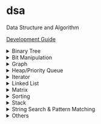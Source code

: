 # dsa

Data Structure and Algorithm

[Development Guide](https://github.com/Roytangrb/dsa/blob/master/CONTRIBUTING.md)

<details>
<summary>Binary Tree</summary>

- Traversal/Modification
  - [Relink BST to Sorted Linked List](https://leetcode.com/problems/increasing-order-search-tree/) ([code](src/bst_relink.py))
  - [Convert BST to Greater Tree](https://leetcode.com/problems/convert-bst-to-greater-tree/) (O(1) space with [Morris Traversal](src/morris_traversal.py))
  - [Kth Smallest Element in a BST](https://leetcode.com/problems/kth-smallest-element-in-a-bst/)
  - [Recover Binary Search Tree](https://leetcode.com/problems/recover-binary-search-tree/) ([code](src/find_swapped.py))
  - [Construct Binary Tree from Preorder and Inorder Traversal](https://leetcode.com/problems/construct-binary-tree-from-preorder-and-inorder-traversal/) ([code](leetcode/python/105-construct-binary-tree-from-preorder-and-inorder-traversal.py))
  - [Binary Search Tree Iterator II](https://leetcode.com/problems/binary-search-tree-iterator-ii/) ([code](src/bst_iterator.py))
  - [Flatten Binary Tree to Linked List](https://leetcode.com/problems/flatten-binary-tree-to-linked-list/) ([code](leetcode/python/114-flatten-binary-tree-to-linked-list.py))
  - [Convert Sorted Array to Binary Search Tree](https://leetcode.com/problems/convert-sorted-array-to-binary-search-tree/) ([code](leetcode/python/108-convert-sorted-array-to-binary-search-tree.py))
  - [Validate Binary Search Tree](https://leetcode.com/problems/validate-binary-search-tree/) ([code](leetcode/python/98-validate-binary-search-tree.py))
- BFS Traversal
  - [Populating Next Right Pointers in Each Node II](https://leetcode.com/problems/populating-next-right-pointers-in-each-node-ii/)
  - [Deepest Leaves Sum](https://leetcode.com/problems/deepest-leaves-sum/)
- Fenwick Tree/Segment Tree
  - [Range Sum Query - Mutable](https://leetcode.com/problems/range-sum-query-mutable/) ([code](leetcode/python/307-range-sum-query-mutable.py))
  - [Count of Smaller Numbers After Self](https://leetcode.com/problems/count-of-smaller-numbers-after-self/) ([code](leetcode/python/315-count-of-smaller-numbers-after-self.py))
- Lowest Common Ancestor (LCA)
  - [Lowest Common Ancestor of a Binary Tree](https://leetcode.com/problems/lowest-common-ancestor-of-a-binary-tree/) ([code](leetcode/python/236-lowest-common-ancestor-of-a-binary-tree.py))
  - [Lowest Common Ancestor of a Binary Search Tree](https://leetcode.com/problems/lowest-common-ancestor-of-a-binary-search-tree/) ([code](leetcode/python/235-lowest-common-ancestor-of-a-binary-search-tree.py))

</details>

<details>
<summary>Bit Manipulation</summary>

- Bitset
  - [Maximum Product of Word Lenghts](https://leetcode.com/problems/maximum-product-of-word-lengths/) ([code](leetcode/python/318-maximum-product-of-word-lengths.py))
- Unset Rightmost Bit
  - [Number of 1 Bits](https://leetcode.com/problems/number-of-1-bits/) ([code](leetcode/python/191-number-of-1-bits.py))
- Unset Leftmost Bit
  - [Check If a String Contains All Binary Codes of Size K](https://leetcode.com/problems/check-if-a-string-contains-all-binary-codes-of-size-k/) ([code](leetcode/python/1461-check-if-a-string-contains-all-binary-codes-of-size-k.py))
- Leftmost Bit Position
  - [Divide Two Integers](https://leetcode.com/problems/divide-two-integers/) ([Base 2 Long Division](leetcode/python/29-divide-two-integers.py))
  - [Power of Four](https://leetcode.com/problems/power-of-four/) ([code](leetcode/python/342-power-of-four.py))

</details>

<details>
<summary>Graph</summary>

- [Bipartite Graph](https://en.wikipedia.org/wiki/Bipartite_graph)
  - [Is Graph Bipartite](https://leetcode.com/problems/is-graph-bipartite/) ([code](src/bipartiteness.py))
- BFS Unweighted Shortest Path
  - [Shortest Path in Binary Matrix](https://leetcode.com/problems/shortest-path-in-binary-matrix/)
  - [Word Ladder II](https://leetcode.com/problems/word-ladder-ii/) ([code](leetcode/python/126-word-ladder-ii.py))
- Dijkstra Shortest Path
  - [Minimum Weighted Subgraph With the Required Paths](https://leetcode.com/problems/minimum-weighted-subgraph-with-the-required-paths/) ([code](src/dijkstra.py))
  - [Path With Minimum Effort](https://leetcode.com/problems/path-with-minimum-effort/)
  - [Network Delay Time](https://leetcode.com/problems/network-delay-time/)
- Disjoint Set Union Find
  - [Longest Consecutive Sequence](https://leetcode.com/problems/longest-consecutive-sequence/) ([union by size](src/union_by_size.py))
  - [Graph Valid Tree](https://leetcode.com/problems/graph-valid-tree/) ([union by rank](src/union_by_rank.py))
  - [Smallest String With Swaps](https://leetcode.com/problems/smallest-string-with-swaps/)
  - [Path With Minimum Effort](https://leetcode.com/problems/path-with-minimum-effort/)
- Bridge of Graph
  - [Critical Connections in a Network](https://leetcode.com/problems/critical-connections-in-a-network/) ([Tarjan's bridge finding](src/tarjan_bridge_finding.py))
- Minimum Spanning Tree
  - [Min Cost to Connect All Points](https://leetcode.com/problems/min-cost-to-connect-all-points/)
    - [Kruskal's Algorithm](src/kruskal_mst.py) with union find
    - [Prim's Algorithm](src/prim_mst.py) with priority queue
- Topological Sort
  - [Graph Valid Tree](https://leetcode.com/problems/graph-valid-tree/) ([code](src/topological_sort.py))
  - [Longest Increasing Path in a Matrix](https://leetcode.com/problems/longest-increasing-path-in-a-matrix/) ([code](leetcode/python/329-longest-increasing-path-in-a-matrix.py))
- Modelling/Simulation
  - [Escape the Spreading Fire](https://leetcode.com/problems/escape-the-spreading-fire/)
  - [Out of Boundary Paths](https://leetcode.com/problems/out-of-boundary-paths/) ([code](leetcode/python/576-out-of-boundary-paths.py))

</details>

<details>
<summary>Heap/Priority Queue</summary>

- [Construct Target Array With Multiple Sums](https://leetcode.com/problems/construct-target-array-with-multiple-sums/) ([code](leetcode/python/1354-construct-target-array-with-multiple-sums.py))
- [Course Schedule III](https://leetcode.com/problems/course-schedule-iii/) ([code](leetcode/python/630-course-schedule-iii.py))
- [Reduce Array Size to The Half](https://leetcode.com/problems/reduce-array-size-to-the-half/) ([code](leetcode/python/1338-reduce-array-size-to-the-half.py))
- [Split Array into Consecutive Subsequences](https://leetcode.com/problems/split-array-into-consecutive-subsequences/) ([code](leetcode/python/659-split-array-into-consecutive-subsequences.py))
- [Minimum Number of Refueling Stops](https://leetcode.com/problems/minimum-number-of-refueling-stops/) ([code](leetcode/python/871-minimum-number-of-refueling-stops.py))

</details>

<details>
<summary>Iterator</summary>

- Peeking Iterator
  - [Flatten Nested List Iterator](https://leetcode.com/problems/flatten-nested-list-iterator/) ([code](src/iter_nested_list.py))

</details>

<details>
<summary>Linked List</summary>

- Two Pointers
  - [Intersection of Two Linked Lists](https://leetcode.com/problems/intersection-of-two-linked-lists/) ([code](leetcode/python/160-intersection-of-two-linked-lists.py))
  - [Partition List](https://leetcode.com/problems/partition-list/) ([code](leetcode/python/86-partition-list.py))
  - [Palindrome Linked List](https://leetcode.com/problems/palindrome-linked-list/) ([code](leetcode/python/234-palindrome-linked-list.py))
- Floyd’s Tortoise and Hare
  - [Linked List Cycle](https://leetcode.com/problems/linked-list-cycle/) ([code](leetcode/python/141-linked-list-cycle.py))
  - [Linked List Cycle II](https://leetcode.com/problems/linked-list-cycle-ii/)
  - [Find the Duplicate Number](https://leetcode.com/problems/find-the-duplicate-number/) ([code](leetcode/python/287-find-the-duplicate-number.py))
- [My Calendar I](https://leetcode.com/problems/my-calendar-i/) ([code](leetcode/python/729-my-calendar-i.py))

</details>

<details>
<summary>Matrix</summary>

- Backtracking
  - [N-Queens](https://leetcode.com/problems/n-queens/) ([code](leetcode/python/51-n-queens.py))
- Pre-computation
  - [Range Sum Query 2D](https://leetcode.com/problems/range-sum-query-2d-immutable/) ([code](leetcode/python/304-range-sum-query-2d-immutable.py))
  - [Number of Submatrices That Sum to Target](https://leetcode.com/problems/number-of-submatrices-that-sum-to-target/) ([code](leetcode/python/1074-number-of-submatrices-that-sum-to-target.py))
- Search Space Reduction
  - [Search a 2D Matrix II](https://leetcode.com/problems/search-a-2d-matrix-ii/) ([code](leetcode/python/240-search-a-2d-matrix-ii.py))
  - [Kth Smallest Element in a Sorted Matrix](https://leetcode.com/problems/kth-smallest-element-in-a-sorted-matrix/) ([code](leetcode/python/378-kth-smallest-element-in-a-sorted-matrix.py))
- Yale Format
  - [Sparse Matrix Multiplication](https://leetcode.com/problems/sparse-matrix-multiplication/) ([code](src/yale_format.py))

</details>

<details>
<summary>Sorting</summary>

- Binary Search
  - [Find First and Last Position of Element in Sorted Array](https://leetcode.com/problems/find-first-and-last-position-of-element-in-sorted-array/) ([code](leetcode/python/34-find-first-and-last-position-of-element-in-sorted-array.py))
  - [Kth Smallest Element in a Sorted Matrix](https://leetcode.com/problems/kth-smallest-element-in-a-sorted-matrix/) ([code](leetcode/python/378-kth-smallest-element-in-a-sorted-matrix.py))
- Longest Increasing Subsequence (LIS)
  - [Longest Increasing Subsequence](https://leetcode.com/problems/longest-increasing-subsequence/) ([code](leetcode/python/300-longest-increasing-subsequence.py))
  - [Russian Doll Envelopes](https://leetcode.com/problems/russian-doll-envelopes/) ([DP/ O(nlogn) with Patience Sort](leetcode/python/354-russian-doll-envelopes.py))
- Quickselect
  - [Kth Largest Element in an Array](https://leetcode.com/problems/kth-largest-element-in-an-array/) ([code](leetcode/python/215-kth-largest-element-in-an-array.py))
  - [Top K Frequent Elements](https://leetcode.com/problems/top-k-frequent-elements/) ([code](src/quickselect.py))
  - [Minimum Moves to Equal Array Elements II](https://leetcode.com/problems/minimum-moves-to-equal-array-elements-ii/) ([code](leetcode/python/462-minimum-moves-to-equal-array-elements-ii.py))
- Quicksort
  - [Sort Array By Parity](https://leetcode.com/problems/sort-array-by-parity/) ([code](src/quicksort.py))
- Two Pointers
  - [Find Two Swapped in Sorted Array](https://www.geeksforgeeks.org/sort-an-almost-sorted-array-where-only-two-elements-are-swapped/) ([code](src/find_swapped.py))
  - [Merge Sorted Array](https://leetcode.com/problems/merge-sorted-array/) ([code](leetcode/python/88-merge-sorted-array.py))

</details>

<details>
<summary>Stack</summary>

- Monotonic Stack
  - [132 Pattern](https://leetcode.com/problems/132-pattern/) ([code](src/find_132_pattern.py))
  - [Jump Game VI](https://leetcode.com/problems/jump-game-vi/) ([code](leetcode/python/1696-jump-game-vi.py))
- [Remove All Adjacent Duplicates in String II](https://leetcode.com/problems/remove-all-adjacent-duplicates-in-string-ii/)
- [Longest Valid Parentheses](https://leetcode.com/problems/longest-valid-parentheses/) ([code](leetcode/python/32-longest-valid-parentheses.py))

</details>

<details>
<summary>String Search & Pattern Matching</summary>

- Longest Common Subsequence (LCS)
  - [Delete Operation for Two Strings](https://leetcode.com/problems/delete-operation-for-two-strings/) ([code](leetcode/python/583-delete-operation-for-two-strings.py))
- Hashmap
  - [Find and Replace Pattern](https://leetcode.com/problems/find-and-replace-pattern/) ([code](leetcode/python/890-find-and-replace-pattern.py), same as [Isomorphic Strings](https://leetcode.com/problems/isomorphic-strings/))
  - [Word Subsets](https://leetcode.com/problems/word-subsets/) ([code](leetcode/python/916-word-subsets.py))
- Rolling Hash
  - [Check If a String Contains All Binary Codes of Size K](https://leetcode.com/problems/check-if-a-string-contains-all-binary-codes-of-size-k/) ([code](leetcode/python/1461-check-if-a-string-contains-all-binary-codes-of-size-k.py))
- Sliding Window
  - [Longest Substring Without Repeating Characters](https://leetcode.com/problems/longest-substring-without-repeating-characters/) ([code](leetcode/python/3-longest-substring-without-repeating-characters.py))
  - [Substring with Concatenation of All Words](https://leetcode.com/problems/substring-with-concatenation-of-all-words/) ([code](leetcode/python/30-substring-with-concatenation-of-all-words.py))
- Trie
  - [Design File System](https://leetcode.com/problems/design-file-system/) ([code](src/file_system.py))
  - [Prefix and Suffix Search](https://leetcode.com/problems/prefix-and-suffix-search/) ([code](leetcode/python/745-prefix-and-suffix-search.py))
  - [Search Suggestions System](https://leetcode.com/problems/search-suggestions-system/) ([code](leetcode/python/1268-search-suggestions-system.py))
  - [Short Encoding of Words](https://leetcode.com/problems/short-encoding-of-words/) ([code](leetcode/python/820-short-encoding-of-words.py))
- Two/K Pointers
  - [Number of Matching Subsequences](https://leetcode.com/problems/number-of-matching-subsequences/) ([code](leetcode/python/792-number-of-matching-subsequences.py))
- Z Algorithm
  - [Sum of Scores of Built Strings](https://leetcode.com/problems/sum-of-scores-of-built-strings/) ([code](src/z_algorithm.py))

</details>

<details>
<summary>Others</summary>

- [Bin Packing](https://en.wikipedia.org/wiki/Bin_packing_problem)
  - [Matchsticks to Square](https://leetcode.com/problems/matchsticks-to-square/) ([code](leetcode/python/473-matchsticks-to-square.py))
- Information Theory
  - [Poor Pigs](https://leetcode.com/problems/poor-pigs/) ([code](leetcode/python/458-poor-pigs.py))
- Permutation
  - [Combination Sum IV](https://leetcode.com/problems/combination-sum-iv/) ([code](leetcode/python/377-combination-sum-iv.py))
  - [Count Vowels Permutation](https://leetcode.com/problems/count-vowels-permutation/) ([code](leetcode/python/1220-count-vowels-permutation.py))

</details>
